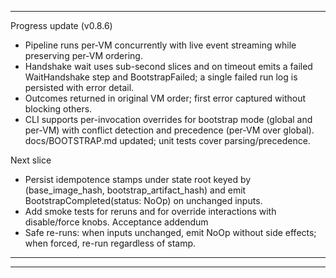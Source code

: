 

---
Progress update (v0.8.6)
- Pipeline runs per-VM concurrently with live event streaming while preserving per-VM ordering.
- Handshake wait uses sub-second slices and on timeout emits a failed WaitHandshake step and BootstrapFailed; a single failed run log is persisted with error detail.
- Outcomes returned in original VM order; first error captured without blocking others.
- CLI supports per-invocation overrides for bootstrap mode (global and per-VM) with conflict detection and precedence (per-VM over global). docs/BOOTSTRAP.md updated; unit tests cover parsing/precedence.

Next slice
- Persist idempotence stamps under state root keyed by (base_image_hash, bootstrap_artifact_hash) and emit BootstrapCompleted(status: NoOp) on unchanged inputs.
- Add smoke tests for reruns and for override interactions with disable/force knobs.
Acceptance addendum
- Safe re-runs: when inputs unchanged, emit NoOp without side effects; when forced, re-run regardless of stamp.
---

---

